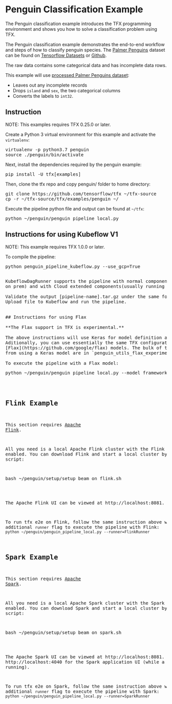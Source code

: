 # Penguin Classification Example

The Penguin classification example introduces the TFX programming
environment and shows you how to solve a classification problem using
TFX.

The Penguin classification example demonstrates the end-to-end workflow
and steps of how to classify penguin species.
The [Palmer Penguins](https://allisonhorst.github.io/palmerpenguins/articles/intro.html) dataset can be found on [Tensorflow Datasets](https://www.tensorflow.org/datasets/catalog/penguins) or [Github](https://github.com/allisonhorst/palmerpenguins).

The raw data contains some categorical data and has incomplete data rows.

This example will use
[processed Palmer Penguins dataset](https://storage.googleapis.com/download.tensorflow.org/data/palmer_penguins/penguins_processed.csv):
* Leaves out any incomplete records
* Drops `island` and `sex`, the two categorical columns
* Converts the labels to `int32`.

## Instruction

NOTE: This examples requires TFX 0.25.0 or later.

Create a Python 3 virtual environment for this example and activate the
`virtualenv`:

<pre class="devsite-terminal devsite-click-to-copy">
virtualenv -p python3.7 penguin
source ./penguin/bin/activate
</pre>

Next, install the dependencies required by the penguin example:

<pre class="devsite-terminal devsite-click-to-copy">
pip install -U tfx[examples]
</pre>

Then, clone the tfx repo and copy penguin/ folder to home directory:

<pre class="devsite-terminal devsite-click-to-copy">
git clone https://github.com/tensorflow/tfx ~/tfx-source
cp -r ~/tfx-source/tfx/examples/penguin ~/
</pre>

Execute the pipeline python file and output can be found at `~/tfx`:

<pre class="devsite-terminal devsite-click-to-copy">
python ~/penguin/penguin_pipeline_local.py
</pre>

## Instructions for using Kubeflow V1

NOTE: This example requires TFX 1.0.0 or later.

To compile the pipeline:

<pre class="devsite-terminal devsite-click-to-copy">
python penguin_pipeline_kubeflow.py --use_gcp=True
<pre>

KubeflowDagRunner supports the pipeline with normal components(usually running
on prem) and with Cloud extended components(usually running on GCP).

Validate the output [pipeline-name].tar.gz under the same folder.
Upload file to Kubeflow and run the pipeline.


## Instructions for using Flax

**The Flax support in TFX is experimental.**

The above instructions will use Keras for model definition and training.
Aditionally, you can use essentially the same TFX configuration with
[Flax](https://github.com/google/flax) models. The bulk of the differences
from using a Keras model are in `penguin_utils_flax_experimental.py`.

To execute the pipeline with a Flax model:
<pre class="devsite-terminal devsite-click-to-copy">
python ~/penguin/penguin_pipeline_local.py --model_framework=flax_experimental
</pre>

## Flink Example

This section requires [Apache Flink](https://flink.apache.org/).

All you need is a local Apache Flink cluster with the Flink REST API enabled.
You can download Flink and start a local cluster by running the script:

<pre class="devsite-terminal devsite-click-to-copy">
bash ~/penguin/setup/setup_beam_on_flink.sh
</pre>

The Apache Flink UI can be viewed at http://localhost:8081.

To run tfx e2e on Flink, follow the same instruction above with additional
`runner` flag to execute the pipeline with Flink:
`python ~/penguin/penguin_pipeline_local.py --runner=FlinkRunner`

## Spark Example

This section requires [Apache Spark](https://spark.apache.org/).

All you need is a local Apache Spark cluster with the Spark REST API enabled.
You can download Spark and start a local cluster by running the script:

<pre class="devsite-terminal devsite-click-to-copy">
bash ~/penguin/setup/setup_beam_on_spark.sh
</pre>

The Apache Spark UI can be viewed at http://localhost:8081. Check
http://localhost:4040 for the Spark application UI (while a job is running).

To run tfx e2e on Spark, follow the same instruction above with additional
`runner` flag to execute the pipeline with Spark:
`python ~/penguin/penguin_pipeline_local.py --runner=SparkRunner`

